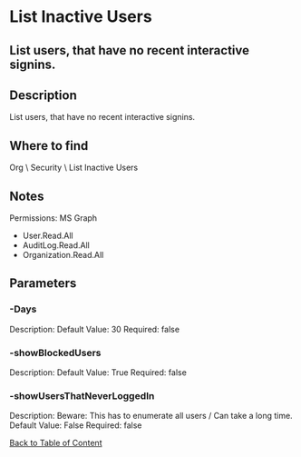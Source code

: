 # List Inactive Users

## List users, that have no recent interactive signins.

## Description
List users, that have no recent interactive signins.

## Where to find
Org \ Security \ List Inactive Users

## Notes
Permissions: MS Graph
- User.Read.All
- AuditLog.Read.All
- Organization.Read.All

## Parameters
### -Days
Description: 
Default Value: 30
Required: false

### -showBlockedUsers
Description: 
Default Value: True
Required: false

### -showUsersThatNeverLoggedIn
Description: Beware: This has to enumerate all users / Can take a long time.
Default Value: False
Required: false


[Back to Table of Content](../../../README.md)

